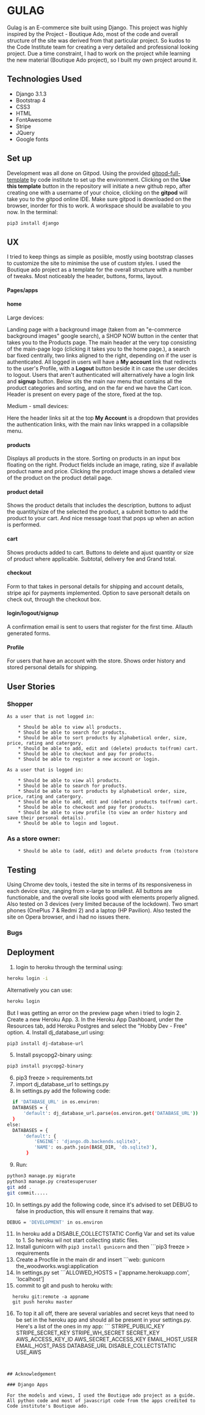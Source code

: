 # GULAG

Gulag is an E-commerce site built using Django. This project was highly inspired by the Project - Boutique Ado, most of the code and overall structure of the site was derived from that particular project. So kudos to the Code Institute team for creating a very detailed and professional looking project. 
Due a time constraint, I had to work on the project while learning the new material (Boutique Ado project), so I built my own project around it.

## Technologies Used

* Django 3.1.3
* Bootstrap 4
* CSS3
* HTML
* FontAwesome
* Stripe
* JQuery
* Google fonts

## Set up

Development was all done on Gitpod. Using the provided [gitpod-full-template](https://github.com/Code-Institute-Org/gitpod-full-template) by code institute to set up the environment. Clicking on the **Use this template** button in the repository will initiate a new github repo, after creating one with a username of your choice, clicking on the **gitpod** will take you to the gitpod online IDE. Make sure gitpod is downloaded on the browser, inorder for this to work. A workspace should be available to you now.
In the terminal:
```bash
pip3 install django
```

## UX

I tried to keep things as simple as posiible, mostly using bootstrap classes to customize the site to minimise the use of custom styles. I used the Boutique ado project as a template for the overall structure with a number of tweaks. Most noticeably the header, buttons, forms, layout. 
  #### Pages/apps

   #### home
   Large devices:

Landing page with a background image (taken from an "e-commerce background images" google search), a SHOP NOW button in the center that takes you to the Products page. The main header at the very top consisting of the main-page logo (clicking it takes you to the home page.), a search bar fixed centrally, two  links aligned to the right, depending on if the user is authenticated. All logged in users will have a **My account** link that redirects to the user's Profile, with a **Logout** button beside it in case the user decides to logout. Users that aren't authenticated will alternatively have a login link and **signup** button. 
Below sits the main nav menu that contains all the product categories and sorting, and on the far end we have the Cart icon. Header is present on every page of the store, fixed at the top.

   Medium - small devices:

Here the header links sit at the top **My Account** is a dropdown that provides the authentication links, with the main nav links wrapped in a collapsible menu.


#### products

Displays all products in the store. Sorting on products in an input box floating on the right. Product fields include an image, rating, size if available product name and price. Clicking the product image shows a detailed view of the product on the product detail page. 

#### product detail

Shows the product details that includes the description, buttons to adjust the quantity/size of the selected the product, a submit botton to add the product to your cart. And nice message toast that pops up when an action is performed.


#### cart

Shows products added to cart. Buttons to delete and ajust quantity or size of product where applicable. Subtotal, delivery fee and Grand total.

#### checkout

Form to that takes in personal details for shipping and account details, stripe api for payments implemented. Option to save personalt details on check out, through the checkout box.


#### login/logout/signup

A confirmation email is sent to users that register for the first time. Allauth generated forms.

#### Profile
For users that have an account with the store. Shows order history and stored personal details for shipping.
     
## User Stories

### Shopper
	As a user that is not logged in:

		* Should be able to view all products.
		* Should be able to search for products.
		* Should be able to sort products by alphabetical order, size, price, rating and catergory.
		* Should be able to add, edit and (delete) products to(from) cart.
		* Should be able to checkout and pay for products.
		* Should be able to register a new account or login.

	As a user that is logged in:

		* Should be able to view all products.
		* Should be able to search for products.
		* Should be able to sort products by alphabetical order, size, price, rating and catergory.
		* Should be able to add, edit and (delete) products to(from) cart.
		* Should be able to checkout and pay for products.
		* Should be able to view profile (to view an order history and save their personal details).
		* Should be able to login and logout.

### As a store owner:

		* Should be able to (add, edit) and delete products from (to)store
      
## Testing
  Using Chrome dev tools, i tested the site in terms of its responsiveness in each device size, ranging from x-large to smallest. All buttons are functionable, and the overall site looks good with elements properly aligned. Also tested on 3 devices (very limited because of the lockdown). Two smart phones (OnePlus 7 & Redmi 2) and a laptop (HP Pavilion). Also tested the site on Opera browser, and i had no issues there.
  
  ### Bugs
    
  
 ## Deployment
 
 1. login to heroku through the terminal using:
  ```bash
heroku login -i
```
  Alternatively you can use:
  ```bash
heroku login
```
  But I was getting an error on the preview page when i tried to login
  2. Create a new Heroku App.
  3. In the Heroku App Dashboard, under the Resources tab, add Heroku Postgres and select the "Hobby Dev - Free" option.
  4. Install dj_database_url using:
  ```bash
pip3 install dj-database-url
``` 
  5. Install psycopg2-binary using:
  ```bash
pip3 install psycopg2-binary
```
  6. pip3 freeze > requirements.txt
  7. import dj_database_url to settings.py
  8. In settings.py add the following code:
  ```bash
    if 'DATABASE_URL' in os.environ:
    DATABASES = {
        'default': dj_database_url.parse(os.environ.get('DATABASE_URL'))
    }
  else:
    DATABASES = {
        'default': {
            'ENGINE': 'django.db.backends.sqlite3',
            'NAME': os.path.join(BASE_DIR, 'db.sqlite3'),
         }
  ```
  9. Run:
 ```bash
python3 manage.py migrate
python3 manage.py createsuperuser
git add . 
git commit.....
```
  10. In settings.py add the following code, since it's advised to set DEBUG to false in production, this will ensure it remains that way.
   ```bash
  DEBUG = 'DEVELOPMENT' in os.environ
  ```
  11. In heroku add a DISABLE_COLLECTSTATIC Config Var and set its value to 1. So heroku wil not start collecting static files.
  12. Install gunicorn with ```pip3 install gunicorn``` and then ```pip3 freeze > requirements
  13. Create a Procfile in the main dir and insert ```web: gunicorn the_woodworks.wsgi:application 
  14. In settings.py set ```ALLOWED_HOSTS = ['appname.herokuapp.com', 'localhost']
  15. commit to git and push to heroku with:
  ```
    heroku git:remote -a appname
    git push heroku master
  ```
  16. To top it all off, there are several variables and secret keys that need to be set in the heroku app and should all be present in your settings.py. Here's a list of the       ones in my app:
    ```
    STRIPE_PUBLIC_KEY
    STRIPE_SECRET_KEY
    STRIPE_WH_SECRET
    SECRET_KEY
    AWS_ACCESS_KEY_ID
    AWS_SECRET_ACCESS_KEY
    EMAIL_HOST_USER
    EMAIL_HOST_PASS
    DATABASE_URL
    DISABLE_COLLECTSTATIC
    USE_AWS
   ```


## Acknowledgement

### Django Apps

  For the models and views, I used the Boutique ado project as a guide. All python code and most of javascript code from the apps credited to Code institute's Boutique ado.
